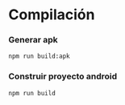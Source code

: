 # Compilación

### Generar apk

```
npm run build:apk
```

### Construir proyecto android

```
npm run build
```
